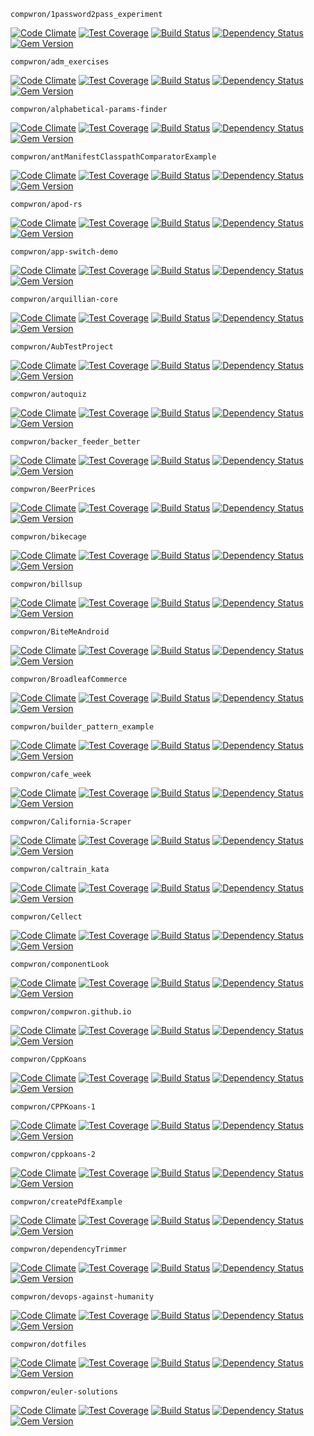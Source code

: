 	compwron/1password2pass_experiment
[![Code Climate](https://codeclimate.com/github/compwron/1password2pass_experiment/badges/gpa.svg)](https://codeclimate.com/github/compwron/1password2pass_experiment)
[![Test Coverage](https://codeclimate.com/github/compwron/1password2pass_experiment/badges/coverage.svg)](https://codeclimate.com/github/compwron/1password2pass_experiment)
[![Build Status](https://travis-ci.org/compwron/1password2pass_experiment.svg)](https://travis-ci.org/compwron/1password2pass_experiment)
[![Dependency Status](https://gemnasium.com/compwron/1password2pass_experiment.png)](https://gemnasium.com/compwron/1password2pass_experiment)
[![Gem Version](https://img.shields.io/gem/v/1password2pass_experiment.svg)](https://rubygems.org/gems/1password2pass_experiment)

	compwron/adm_exercises
[![Code Climate](https://codeclimate.com/github/compwron/adm_exercises/badges/gpa.svg)](https://codeclimate.com/github/compwron/adm_exercises)
[![Test Coverage](https://codeclimate.com/github/compwron/adm_exercises/badges/coverage.svg)](https://codeclimate.com/github/compwron/adm_exercises)
[![Build Status](https://travis-ci.org/compwron/adm_exercises.svg)](https://travis-ci.org/compwron/adm_exercises)
[![Dependency Status](https://gemnasium.com/compwron/adm_exercises.png)](https://gemnasium.com/compwron/adm_exercises)
[![Gem Version](https://img.shields.io/gem/v/adm_exercises.svg)](https://rubygems.org/gems/adm_exercises)

	compwron/alphabetical-params-finder
[![Code Climate](https://codeclimate.com/github/compwron/alphabetical-params-finder/badges/gpa.svg)](https://codeclimate.com/github/compwron/alphabetical-params-finder)
[![Test Coverage](https://codeclimate.com/github/compwron/alphabetical-params-finder/badges/coverage.svg)](https://codeclimate.com/github/compwron/alphabetical-params-finder)
[![Build Status](https://travis-ci.org/compwron/alphabetical-params-finder.svg)](https://travis-ci.org/compwron/alphabetical-params-finder)
[![Dependency Status](https://gemnasium.com/compwron/alphabetical-params-finder.png)](https://gemnasium.com/compwron/alphabetical-params-finder)
[![Gem Version](https://img.shields.io/gem/v/alphabetical-params-finder.svg)](https://rubygems.org/gems/alphabetical-params-finder)

	compwron/antManifestClasspathComparatorExample
[![Code Climate](https://codeclimate.com/github/compwron/antManifestClasspathComparatorExample/badges/gpa.svg)](https://codeclimate.com/github/compwron/antManifestClasspathComparatorExample)
[![Test Coverage](https://codeclimate.com/github/compwron/antManifestClasspathComparatorExample/badges/coverage.svg)](https://codeclimate.com/github/compwron/antManifestClasspathComparatorExample)
[![Build Status](https://travis-ci.org/compwron/antManifestClasspathComparatorExample.svg)](https://travis-ci.org/compwron/antManifestClasspathComparatorExample)
[![Dependency Status](https://gemnasium.com/compwron/antManifestClasspathComparatorExample.png)](https://gemnasium.com/compwron/antManifestClasspathComparatorExample)
[![Gem Version](https://img.shields.io/gem/v/antManifestClasspathComparatorExample.svg)](https://rubygems.org/gems/antManifestClasspathComparatorExample)

	compwron/apod-rs
[![Code Climate](https://codeclimate.com/github/compwron/apod-rs/badges/gpa.svg)](https://codeclimate.com/github/compwron/apod-rs)
[![Test Coverage](https://codeclimate.com/github/compwron/apod-rs/badges/coverage.svg)](https://codeclimate.com/github/compwron/apod-rs)
[![Build Status](https://travis-ci.org/compwron/apod-rs.svg)](https://travis-ci.org/compwron/apod-rs)
[![Dependency Status](https://gemnasium.com/compwron/apod-rs.png)](https://gemnasium.com/compwron/apod-rs)
[![Gem Version](https://img.shields.io/gem/v/apod-rs.svg)](https://rubygems.org/gems/apod-rs)

	compwron/app-switch-demo
[![Code Climate](https://codeclimate.com/github/compwron/app-switch-demo/badges/gpa.svg)](https://codeclimate.com/github/compwron/app-switch-demo)
[![Test Coverage](https://codeclimate.com/github/compwron/app-switch-demo/badges/coverage.svg)](https://codeclimate.com/github/compwron/app-switch-demo)
[![Build Status](https://travis-ci.org/compwron/app-switch-demo.svg)](https://travis-ci.org/compwron/app-switch-demo)
[![Dependency Status](https://gemnasium.com/compwron/app-switch-demo.png)](https://gemnasium.com/compwron/app-switch-demo)
[![Gem Version](https://img.shields.io/gem/v/app-switch-demo.svg)](https://rubygems.org/gems/app-switch-demo)

	compwron/arquillian-core
[![Code Climate](https://codeclimate.com/github/compwron/arquillian-core/badges/gpa.svg)](https://codeclimate.com/github/compwron/arquillian-core)
[![Test Coverage](https://codeclimate.com/github/compwron/arquillian-core/badges/coverage.svg)](https://codeclimate.com/github/compwron/arquillian-core)
[![Build Status](https://travis-ci.org/compwron/arquillian-core.svg)](https://travis-ci.org/compwron/arquillian-core)
[![Dependency Status](https://gemnasium.com/compwron/arquillian-core.png)](https://gemnasium.com/compwron/arquillian-core)
[![Gem Version](https://img.shields.io/gem/v/arquillian-core.svg)](https://rubygems.org/gems/arquillian-core)

	compwron/AubTestProject
[![Code Climate](https://codeclimate.com/github/compwron/AubTestProject/badges/gpa.svg)](https://codeclimate.com/github/compwron/AubTestProject)
[![Test Coverage](https://codeclimate.com/github/compwron/AubTestProject/badges/coverage.svg)](https://codeclimate.com/github/compwron/AubTestProject)
[![Build Status](https://travis-ci.org/compwron/AubTestProject.svg)](https://travis-ci.org/compwron/AubTestProject)
[![Dependency Status](https://gemnasium.com/compwron/AubTestProject.png)](https://gemnasium.com/compwron/AubTestProject)
[![Gem Version](https://img.shields.io/gem/v/AubTestProject.svg)](https://rubygems.org/gems/AubTestProject)

	compwron/autoquiz
[![Code Climate](https://codeclimate.com/github/compwron/autoquiz/badges/gpa.svg)](https://codeclimate.com/github/compwron/autoquiz)
[![Test Coverage](https://codeclimate.com/github/compwron/autoquiz/badges/coverage.svg)](https://codeclimate.com/github/compwron/autoquiz)
[![Build Status](https://travis-ci.org/compwron/autoquiz.svg)](https://travis-ci.org/compwron/autoquiz)
[![Dependency Status](https://gemnasium.com/compwron/autoquiz.png)](https://gemnasium.com/compwron/autoquiz)
[![Gem Version](https://img.shields.io/gem/v/autoquiz.svg)](https://rubygems.org/gems/autoquiz)

	compwron/backer_feeder_better
[![Code Climate](https://codeclimate.com/github/compwron/backer_feeder_better/badges/gpa.svg)](https://codeclimate.com/github/compwron/backer_feeder_better)
[![Test Coverage](https://codeclimate.com/github/compwron/backer_feeder_better/badges/coverage.svg)](https://codeclimate.com/github/compwron/backer_feeder_better)
[![Build Status](https://travis-ci.org/compwron/backer_feeder_better.svg)](https://travis-ci.org/compwron/backer_feeder_better)
[![Dependency Status](https://gemnasium.com/compwron/backer_feeder_better.png)](https://gemnasium.com/compwron/backer_feeder_better)
[![Gem Version](https://img.shields.io/gem/v/backer_feeder_better.svg)](https://rubygems.org/gems/backer_feeder_better)

	compwron/BeerPrices
[![Code Climate](https://codeclimate.com/github/compwron/BeerPrices/badges/gpa.svg)](https://codeclimate.com/github/compwron/BeerPrices)
[![Test Coverage](https://codeclimate.com/github/compwron/BeerPrices/badges/coverage.svg)](https://codeclimate.com/github/compwron/BeerPrices)
[![Build Status](https://travis-ci.org/compwron/BeerPrices.svg)](https://travis-ci.org/compwron/BeerPrices)
[![Dependency Status](https://gemnasium.com/compwron/BeerPrices.png)](https://gemnasium.com/compwron/BeerPrices)
[![Gem Version](https://img.shields.io/gem/v/BeerPrices.svg)](https://rubygems.org/gems/BeerPrices)

	compwron/bikecage
[![Code Climate](https://codeclimate.com/github/compwron/bikecage/badges/gpa.svg)](https://codeclimate.com/github/compwron/bikecage)
[![Test Coverage](https://codeclimate.com/github/compwron/bikecage/badges/coverage.svg)](https://codeclimate.com/github/compwron/bikecage)
[![Build Status](https://travis-ci.org/compwron/bikecage.svg)](https://travis-ci.org/compwron/bikecage)
[![Dependency Status](https://gemnasium.com/compwron/bikecage.png)](https://gemnasium.com/compwron/bikecage)
[![Gem Version](https://img.shields.io/gem/v/bikecage.svg)](https://rubygems.org/gems/bikecage)

	compwron/billsup
[![Code Climate](https://codeclimate.com/github/compwron/billsup/badges/gpa.svg)](https://codeclimate.com/github/compwron/billsup)
[![Test Coverage](https://codeclimate.com/github/compwron/billsup/badges/coverage.svg)](https://codeclimate.com/github/compwron/billsup)
[![Build Status](https://travis-ci.org/compwron/billsup.svg)](https://travis-ci.org/compwron/billsup)
[![Dependency Status](https://gemnasium.com/compwron/billsup.png)](https://gemnasium.com/compwron/billsup)
[![Gem Version](https://img.shields.io/gem/v/billsup.svg)](https://rubygems.org/gems/billsup)

	compwron/BiteMeAndroid
[![Code Climate](https://codeclimate.com/github/compwron/BiteMeAndroid/badges/gpa.svg)](https://codeclimate.com/github/compwron/BiteMeAndroid)
[![Test Coverage](https://codeclimate.com/github/compwron/BiteMeAndroid/badges/coverage.svg)](https://codeclimate.com/github/compwron/BiteMeAndroid)
[![Build Status](https://travis-ci.org/compwron/BiteMeAndroid.svg)](https://travis-ci.org/compwron/BiteMeAndroid)
[![Dependency Status](https://gemnasium.com/compwron/BiteMeAndroid.png)](https://gemnasium.com/compwron/BiteMeAndroid)
[![Gem Version](https://img.shields.io/gem/v/BiteMeAndroid.svg)](https://rubygems.org/gems/BiteMeAndroid)

	compwron/BroadleafCommerce
[![Code Climate](https://codeclimate.com/github/compwron/BroadleafCommerce/badges/gpa.svg)](https://codeclimate.com/github/compwron/BroadleafCommerce)
[![Test Coverage](https://codeclimate.com/github/compwron/BroadleafCommerce/badges/coverage.svg)](https://codeclimate.com/github/compwron/BroadleafCommerce)
[![Build Status](https://travis-ci.org/compwron/BroadleafCommerce.svg)](https://travis-ci.org/compwron/BroadleafCommerce)
[![Dependency Status](https://gemnasium.com/compwron/BroadleafCommerce.png)](https://gemnasium.com/compwron/BroadleafCommerce)
[![Gem Version](https://img.shields.io/gem/v/BroadleafCommerce.svg)](https://rubygems.org/gems/BroadleafCommerce)

	compwron/builder_pattern_example
[![Code Climate](https://codeclimate.com/github/compwron/builder_pattern_example/badges/gpa.svg)](https://codeclimate.com/github/compwron/builder_pattern_example)
[![Test Coverage](https://codeclimate.com/github/compwron/builder_pattern_example/badges/coverage.svg)](https://codeclimate.com/github/compwron/builder_pattern_example)
[![Build Status](https://travis-ci.org/compwron/builder_pattern_example.svg)](https://travis-ci.org/compwron/builder_pattern_example)
[![Dependency Status](https://gemnasium.com/compwron/builder_pattern_example.png)](https://gemnasium.com/compwron/builder_pattern_example)
[![Gem Version](https://img.shields.io/gem/v/builder_pattern_example.svg)](https://rubygems.org/gems/builder_pattern_example)

	compwron/cafe_week
[![Code Climate](https://codeclimate.com/github/compwron/cafe_week/badges/gpa.svg)](https://codeclimate.com/github/compwron/cafe_week)
[![Test Coverage](https://codeclimate.com/github/compwron/cafe_week/badges/coverage.svg)](https://codeclimate.com/github/compwron/cafe_week)
[![Build Status](https://travis-ci.org/compwron/cafe_week.svg)](https://travis-ci.org/compwron/cafe_week)
[![Dependency Status](https://gemnasium.com/compwron/cafe_week.png)](https://gemnasium.com/compwron/cafe_week)
[![Gem Version](https://img.shields.io/gem/v/cafe_week.svg)](https://rubygems.org/gems/cafe_week)

	compwron/California-Scraper
[![Code Climate](https://codeclimate.com/github/compwron/California-Scraper/badges/gpa.svg)](https://codeclimate.com/github/compwron/California-Scraper)
[![Test Coverage](https://codeclimate.com/github/compwron/California-Scraper/badges/coverage.svg)](https://codeclimate.com/github/compwron/California-Scraper)
[![Build Status](https://travis-ci.org/compwron/California-Scraper.svg)](https://travis-ci.org/compwron/California-Scraper)
[![Dependency Status](https://gemnasium.com/compwron/California-Scraper.png)](https://gemnasium.com/compwron/California-Scraper)
[![Gem Version](https://img.shields.io/gem/v/California-Scraper.svg)](https://rubygems.org/gems/California-Scraper)

	compwron/caltrain_kata
[![Code Climate](https://codeclimate.com/github/compwron/caltrain_kata/badges/gpa.svg)](https://codeclimate.com/github/compwron/caltrain_kata)
[![Test Coverage](https://codeclimate.com/github/compwron/caltrain_kata/badges/coverage.svg)](https://codeclimate.com/github/compwron/caltrain_kata)
[![Build Status](https://travis-ci.org/compwron/caltrain_kata.svg)](https://travis-ci.org/compwron/caltrain_kata)
[![Dependency Status](https://gemnasium.com/compwron/caltrain_kata.png)](https://gemnasium.com/compwron/caltrain_kata)
[![Gem Version](https://img.shields.io/gem/v/caltrain_kata.svg)](https://rubygems.org/gems/caltrain_kata)

	compwron/Cellect
[![Code Climate](https://codeclimate.com/github/compwron/Cellect/badges/gpa.svg)](https://codeclimate.com/github/compwron/Cellect)
[![Test Coverage](https://codeclimate.com/github/compwron/Cellect/badges/coverage.svg)](https://codeclimate.com/github/compwron/Cellect)
[![Build Status](https://travis-ci.org/compwron/Cellect.svg)](https://travis-ci.org/compwron/Cellect)
[![Dependency Status](https://gemnasium.com/compwron/Cellect.png)](https://gemnasium.com/compwron/Cellect)
[![Gem Version](https://img.shields.io/gem/v/Cellect.svg)](https://rubygems.org/gems/Cellect)

	compwron/componentLook
[![Code Climate](https://codeclimate.com/github/compwron/componentLook/badges/gpa.svg)](https://codeclimate.com/github/compwron/componentLook)
[![Test Coverage](https://codeclimate.com/github/compwron/componentLook/badges/coverage.svg)](https://codeclimate.com/github/compwron/componentLook)
[![Build Status](https://travis-ci.org/compwron/componentLook.svg)](https://travis-ci.org/compwron/componentLook)
[![Dependency Status](https://gemnasium.com/compwron/componentLook.png)](https://gemnasium.com/compwron/componentLook)
[![Gem Version](https://img.shields.io/gem/v/componentLook.svg)](https://rubygems.org/gems/componentLook)

	compwron/compwron.github.io
[![Code Climate](https://codeclimate.com/github/compwron/compwron.github.io/badges/gpa.svg)](https://codeclimate.com/github/compwron/compwron.github.io)
[![Test Coverage](https://codeclimate.com/github/compwron/compwron.github.io/badges/coverage.svg)](https://codeclimate.com/github/compwron/compwron.github.io)
[![Build Status](https://travis-ci.org/compwron/compwron.github.io.svg)](https://travis-ci.org/compwron/compwron.github.io)
[![Dependency Status](https://gemnasium.com/compwron/compwron.github.io.png)](https://gemnasium.com/compwron/compwron.github.io)
[![Gem Version](https://img.shields.io/gem/v/compwron.github.io.svg)](https://rubygems.org/gems/compwron.github.io)

	compwron/CppKoans
[![Code Climate](https://codeclimate.com/github/compwron/CppKoans/badges/gpa.svg)](https://codeclimate.com/github/compwron/CppKoans)
[![Test Coverage](https://codeclimate.com/github/compwron/CppKoans/badges/coverage.svg)](https://codeclimate.com/github/compwron/CppKoans)
[![Build Status](https://travis-ci.org/compwron/CppKoans.svg)](https://travis-ci.org/compwron/CppKoans)
[![Dependency Status](https://gemnasium.com/compwron/CppKoans.png)](https://gemnasium.com/compwron/CppKoans)
[![Gem Version](https://img.shields.io/gem/v/CppKoans.svg)](https://rubygems.org/gems/CppKoans)

	compwron/CPPKoans-1
[![Code Climate](https://codeclimate.com/github/compwron/CPPKoans-1/badges/gpa.svg)](https://codeclimate.com/github/compwron/CPPKoans-1)
[![Test Coverage](https://codeclimate.com/github/compwron/CPPKoans-1/badges/coverage.svg)](https://codeclimate.com/github/compwron/CPPKoans-1)
[![Build Status](https://travis-ci.org/compwron/CPPKoans-1.svg)](https://travis-ci.org/compwron/CPPKoans-1)
[![Dependency Status](https://gemnasium.com/compwron/CPPKoans-1.png)](https://gemnasium.com/compwron/CPPKoans-1)
[![Gem Version](https://img.shields.io/gem/v/CPPKoans-1.svg)](https://rubygems.org/gems/CPPKoans-1)

	compwron/cppkoans-2
[![Code Climate](https://codeclimate.com/github/compwron/cppkoans-2/badges/gpa.svg)](https://codeclimate.com/github/compwron/cppkoans-2)
[![Test Coverage](https://codeclimate.com/github/compwron/cppkoans-2/badges/coverage.svg)](https://codeclimate.com/github/compwron/cppkoans-2)
[![Build Status](https://travis-ci.org/compwron/cppkoans-2.svg)](https://travis-ci.org/compwron/cppkoans-2)
[![Dependency Status](https://gemnasium.com/compwron/cppkoans-2.png)](https://gemnasium.com/compwron/cppkoans-2)
[![Gem Version](https://img.shields.io/gem/v/cppkoans-2.svg)](https://rubygems.org/gems/cppkoans-2)

	compwron/createPdfExample
[![Code Climate](https://codeclimate.com/github/compwron/createPdfExample/badges/gpa.svg)](https://codeclimate.com/github/compwron/createPdfExample)
[![Test Coverage](https://codeclimate.com/github/compwron/createPdfExample/badges/coverage.svg)](https://codeclimate.com/github/compwron/createPdfExample)
[![Build Status](https://travis-ci.org/compwron/createPdfExample.svg)](https://travis-ci.org/compwron/createPdfExample)
[![Dependency Status](https://gemnasium.com/compwron/createPdfExample.png)](https://gemnasium.com/compwron/createPdfExample)
[![Gem Version](https://img.shields.io/gem/v/createPdfExample.svg)](https://rubygems.org/gems/createPdfExample)

	compwron/dependencyTrimmer
[![Code Climate](https://codeclimate.com/github/compwron/dependencyTrimmer/badges/gpa.svg)](https://codeclimate.com/github/compwron/dependencyTrimmer)
[![Test Coverage](https://codeclimate.com/github/compwron/dependencyTrimmer/badges/coverage.svg)](https://codeclimate.com/github/compwron/dependencyTrimmer)
[![Build Status](https://travis-ci.org/compwron/dependencyTrimmer.svg)](https://travis-ci.org/compwron/dependencyTrimmer)
[![Dependency Status](https://gemnasium.com/compwron/dependencyTrimmer.png)](https://gemnasium.com/compwron/dependencyTrimmer)
[![Gem Version](https://img.shields.io/gem/v/dependencyTrimmer.svg)](https://rubygems.org/gems/dependencyTrimmer)

	compwron/devops-against-humanity
[![Code Climate](https://codeclimate.com/github/compwron/devops-against-humanity/badges/gpa.svg)](https://codeclimate.com/github/compwron/devops-against-humanity)
[![Test Coverage](https://codeclimate.com/github/compwron/devops-against-humanity/badges/coverage.svg)](https://codeclimate.com/github/compwron/devops-against-humanity)
[![Build Status](https://travis-ci.org/compwron/devops-against-humanity.svg)](https://travis-ci.org/compwron/devops-against-humanity)
[![Dependency Status](https://gemnasium.com/compwron/devops-against-humanity.png)](https://gemnasium.com/compwron/devops-against-humanity)
[![Gem Version](https://img.shields.io/gem/v/devops-against-humanity.svg)](https://rubygems.org/gems/devops-against-humanity)

	compwron/dotfiles
[![Code Climate](https://codeclimate.com/github/compwron/dotfiles/badges/gpa.svg)](https://codeclimate.com/github/compwron/dotfiles)
[![Test Coverage](https://codeclimate.com/github/compwron/dotfiles/badges/coverage.svg)](https://codeclimate.com/github/compwron/dotfiles)
[![Build Status](https://travis-ci.org/compwron/dotfiles.svg)](https://travis-ci.org/compwron/dotfiles)
[![Dependency Status](https://gemnasium.com/compwron/dotfiles.png)](https://gemnasium.com/compwron/dotfiles)
[![Gem Version](https://img.shields.io/gem/v/dotfiles.svg)](https://rubygems.org/gems/dotfiles)

	compwron/euler-solutions
[![Code Climate](https://codeclimate.com/github/compwron/euler-solutions/badges/gpa.svg)](https://codeclimate.com/github/compwron/euler-solutions)
[![Test Coverage](https://codeclimate.com/github/compwron/euler-solutions/badges/coverage.svg)](https://codeclimate.com/github/compwron/euler-solutions)
[![Build Status](https://travis-ci.org/compwron/euler-solutions.svg)](https://travis-ci.org/compwron/euler-solutions)
[![Dependency Status](https://gemnasium.com/compwron/euler-solutions.png)](https://gemnasium.com/compwron/euler-solutions)
[![Gem Version](https://img.shields.io/gem/v/euler-solutions.svg)](https://rubygems.org/gems/euler-solutions)

